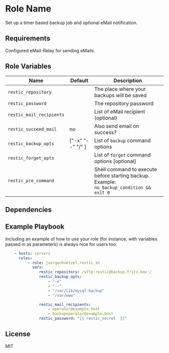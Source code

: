 Role Name
=========

Set up a timer based backup job and optional eMail notification.

Requirements
------------

Configured eMail-Relay for sending eMails.

Role Variables
--------------

| Name                     | Default          | Description                                      |
|--------------------------|------------------|--------------------------------------------------|
| `restic_repository`      |                  | The place where your backups will be saved       |
| `restic_password`        |                  | The repository password                          |
| `restic_mail_recipients` |                  | List of eMail recipient (optional)               |
| `restic_succeed_mail`    | no               | Also send email on success?                      |
| `restic_backup_opts`     | ["-x" "--" "/" ] | List of `backup` command options                 |
| `restic_forget_opts`     |                  | List of  `forget` command options [optional]     |
| `restic_pre_command`     |                  | Shell command to execute before starting backup. Example: `no_backup_condition && exit 0` |

Dependencies
------------

Example Playbook
----------------

Including an example of how to use your role (for instance, with variables passed in as parameters) is always nice for users too:
```yml
    - hosts: servers
      roles:
          - role: juergenhoetzel.restic_sh
            vars:
               restic_repository: /sftp:restic@backup.fritz.box:/
               restic_backup_opts:
                   - "-x"
                   - "--"
                   - "/var/lib/mysql-backup"
                   - "/var/www"

               restic_mail_recipients: 
                   - operator@example.host
                   - backupoperator@example.host
               restic_password: "{{ restic_secret  }}"
```
License
-------

MIT

